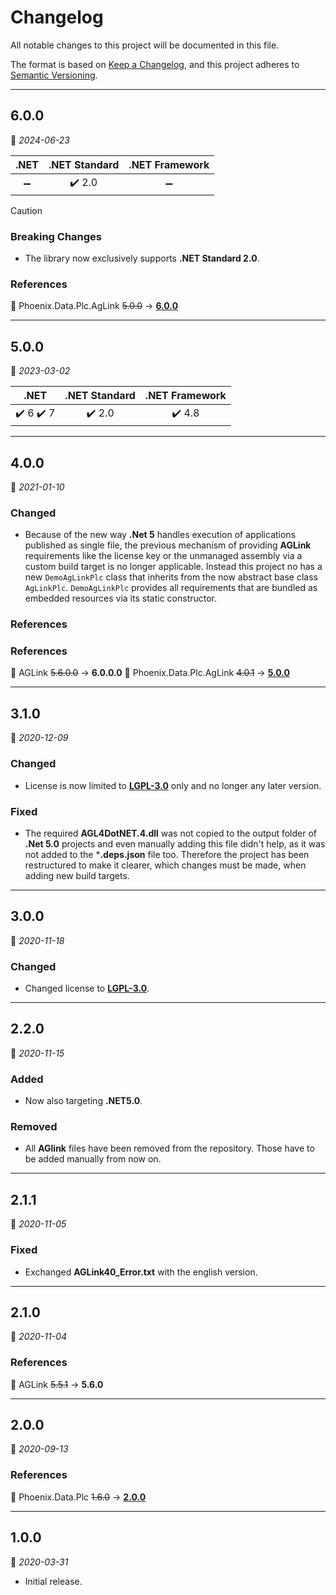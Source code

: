 ﻿# Changelog

All notable changes to this project will be documented in this file.

The format is based on [Keep a Changelog](https://keepachangelog.com/en/1.0.0/), and this project adheres to [Semantic Versioning](https://semver.org/spec/v2.0.0.html).
___

## 6.0.0

:calendar: _2024-06-23_

| .NET | .NET Standard | .NET Framework |
| :-: | :-: | :-: |
| :heavy_minus_sign: | :heavy_check_mark: 2.0 | :heavy_minus_sign: |

> [!Caution]
> ### Breaking Changes
> - The library now exclusively supports **.NET Standard 2.0**.

### References

:large_blue_circle: Phoenix.Data.Plc.AgLink ~~5.0.0~~ → [**6.0.0**](..\..\Plc.AgLink\⬙\CHANGELOG.md#6.0.0)
___

## 5.0.0

:calendar: _2023-03-02_

|                   .NET                    |     .NET Standard      |     .NET Framework     |
| :---------------------------------------: | :--------------------: | :--------------------: |
| :heavy_check_mark: 6 :heavy_check_mark: 7 | :heavy_check_mark: 2.0 | :heavy_check_mark: 4.8 |

___

## 4.0.0

:calendar: _2021-01-10_

### Changed

- Because of the new way **.Net 5** handles execution of applications published as single file, the previous mechanism of providing **AGLink** requirements like the license key or the unmanaged assembly via a custom build target is no longer applicable. Instead this project no has a new `DemoAgLinkPlc` class that inherits from the now abstract base class `AgLinkPlc`. `DemoAgLinkPlc` provides all requirements that are bundled as embedded resources via its static constructor.

### References


### References

:large_blue_circle: AGLink ~~5.6.0.0~~ → **6.0.0.0**
:large_blue_circle: Phoenix.Data.Plc.AgLink ~~4.0.1~~ → [**5.0.0**](..\..\Plc.AgLink\⬙\CHANGELOG.md#5.0.0)

___

## 3.1.0

:calendar: _2020-12-09_

### Changed

- License is now limited to [**LGPL-3.0**](https://www.gnu.org/licenses/lgpl-3.0.html) only and no longer any later version.

### Fixed

- The required **AGL4DotNET.4.dll** was not copied to the output folder of **.Net 5.0** projects and even manually adding this file didn't help, as it was not added to the ***.deps.json** file too. Therefore the project has been restructured to make it clearer, which changes must be made, when adding new build targets.
___

## 3.0.0

:calendar: _2020-11-18_

### Changed

- Changed license to [**LGPL-3.0**](https://www.gnu.org/licenses/lgpl-3.0.html).
___

## 2.2.0

:calendar: _2020-11-15_

### Added

- Now also targeting **.NET5.0**.

### Removed

- All **AGlink** files have been removed from the repository. Those have to be added manually from now on.
___

## 2.1.1

:calendar: _2020-11-05_

### Fixed

- Exchanged **AGLink40_Error.txt** with the english version.
___

## 2.1.0

:calendar: _2020-11-04_

### References

:large_blue_circle: AGLink ~~5.5.1~~ → **5.6.0**
___

## 2.0.0

:calendar: _2020-09-13_

### References

:large_blue_circle: Phoenix.Data.Plc ~~1.6.0~~ → [**2.0.0**](..\..\Plc\⬙\CHANGELOG.md)
___

## 1.0.0

:calendar: _2020-03-31_

- Initial release.